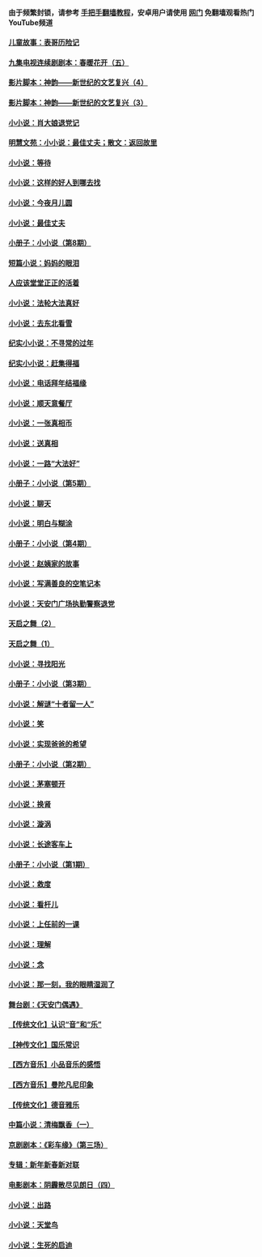 #### 由于频繁封锁，请参考 [手把手翻墙教程](https://github.com/gfw-breaker/guides/wiki/)，安卓用户请使用 [网门](https://github.com/gfw-breaker/nogfw/blob/master/dl.md?t=06120901) 免翻墙观看热门YouTube频道 

#### [儿童故事：表哥历险记](../pages/328/383535.md?t=06120901) 

#### [九集电视连续剧剧本：春暖花开（五）](../pages/328/275919.md?t=06120901) 

#### [影片脚本：神韵——新世纪的文艺复兴（4）](../pages/328/266089.md?t=06120901) 

#### [影片脚本：神韵——新世纪的文艺复兴（3）](../pages/328/266087.md?t=06120901) 

#### [小小说：肖大娘退党记](../pages/328/239807.md?t=06120901) 

#### [明慧文苑：小小说：最佳丈夫；散文：返回故里](../pages/328/3439.md?t=06120901) 

#### [小小说：等待](../pages/328/223927.md?t=06120901) 

#### [小小说：这样的好人到哪去找](../pages/328/209396.md?t=06120901) 

#### [小小说：今夜月儿圆](../pages/328/193588.md?t=06120901) 

#### [小小说：最佳丈夫](../pages/328/190938.md?t=06120901) 

#### [小册子：小小说（第8期）](../pages/328/188202.md?t=06120901) 

#### [短篇小说：妈妈的眼泪](../pages/328/187712.md?t=06120901) 

#### [人应该堂堂正正的活着](../pages/328/182430.md?t=06120901) 

#### [小小说：法轮大法真好](../pages/328/174669.md?t=06120901) 

#### [小小说：去东北看雪](../pages/328/173882.md?t=06120901) 

#### [纪实小小说：不寻常的过年](../pages/328/173187.md?t=06120901) 

#### [纪实小小说：赶集得福](../pages/328/172652.md?t=06120901) 

#### [小小说：电话拜年结福缘](../pages/328/172533.md?t=06120901) 

#### [小小说：顺天意餐厅](../pages/328/170182.md?t=06120901) 

#### [小小说：一张真相币](../pages/328/169410.md?t=06120901) 

#### [小小说：送真相](../pages/328/166713.md?t=06120901) 

#### [小小说：一路“大法好”](../pages/328/162016.md?t=06120901) 

#### [小册子：小小说（第5期）](../pages/328/161131.md?t=06120901) 

#### [小小说：聊天](../pages/328/159640.md?t=06120901) 

#### [小小说：明白与糊涂](../pages/328/158101.md?t=06120901) 

#### [小册子：小小说（第4期）](../pages/328/158006.md?t=06120901) 

#### [小小说：赵姨家的故事](../pages/328/157843.md?t=06120901) 

#### [小小说：写满善良的空笔记本](../pages/328/157382.md?t=06120901) 

#### [小小说：天安门广场执勤警察退党](../pages/328/156982.md?t=06120901) 

#### [天启之舞（2）](../pages/328/153440.md?t=06120901) 

#### [天启之舞（1）](../pages/328/153439.md?t=06120901) 

#### [小小说：寻找阳光](../pages/328/153065.md?t=06120901) 

#### [小册子：小小说（第3期）](../pages/328/151715.md?t=06120901) 

#### [小小说：解谜“十者留一人”](../pages/328/148967.md?t=06120901) 

#### [小小说：笑](../pages/328/148905.md?t=06120901) 

#### [小小说：实现爸爸的希望](../pages/328/148096.md?t=06120901) 

#### [小册子：小小说（第2期）](../pages/328/147214.md?t=06120901) 

#### [小小说：茅塞顿开](../pages/328/147030.md?t=06120901) 

#### [小小说：换肾](../pages/328/146770.md?t=06120901) 

#### [小小说：漩涡](../pages/328/146683.md?t=06120901) 

#### [小小说：长途客车上](../pages/328/145076.md?t=06120901) 

#### [小册子：小小说（第1期）](../pages/328/143963.md?t=06120901) 

#### [小小说：救度](../pages/328/143927.md?t=06120901) 

#### [小小说：看杆儿](../pages/328/142137.md?t=06120901) 

#### [小小说：上任前的一课](../pages/328/140808.md?t=06120901) 

#### [小小说：理解](../pages/328/140476.md?t=06120901) 

#### [小小说：念](../pages/328/139513.md?t=06120901) 

#### [小小说：那一刻，我的眼睛湿润了](../pages/328/138476.md?t=06120901) 

#### [舞台剧：《天安门偶遇》](../pages/328/117155.md?t=06120901) 

#### [【传统文化】认识“音”和“乐”](../pages/328/108667.md?t=06120901) 

#### [【神传文化】国乐常识](../pages/328/104225.md?t=06120901) 

#### [【西方音乐】小品音乐的感悟](../pages/328/102924.md?t=06120901) 

#### [【西方音乐】曼陀凡尼印象](../pages/328/102922.md?t=06120901) 

#### [【传统文化】德音雅乐](../pages/328/102923.md?t=06120901) 

#### [中篇小说：清梅飘香（一）](../pages/328/101058.md?t=06120901) 

#### [京剧剧本：《彩车缘》（第三场）](../pages/328/96434.md?t=06120901) 

#### [专辑：新年新春新对联](../pages/328/94991.md?t=06120901) 

#### [电影剧本：阴霾散尽见朗日（四）](../pages/328/87081.md?t=06120901) 

#### [小小说：出路](../pages/328/84848.md?t=06120901) 

#### [小小说：天堂鸟](../pages/328/83084.md?t=06120901) 

#### [小小说：生死的启迪](../pages/328/70977.md?t=06120901) 


